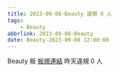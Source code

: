 ```yaml
---
title: 2023-09-08-Beauty 違規 0 人
tags:
    - Beauty
abbrlink: 2023-09-08-Beauty
date: Beauty-2023-09-08 12:00:00
---
```

Beauty 板 [板規連結](https://www.ptt.cc/bbs/Beauty/M.1630069980.A.84B.html)
昨天違規 0 人
